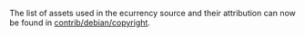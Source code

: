 The list of assets used in the ecurrency source and their attribution can now be found in [contrib/debian/copyright](../contrib/debian/copyright).
